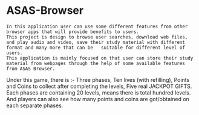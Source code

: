 # ASAS-Browser
	In this application user can use some different features from other browser apps that will provide benefits to users. 
	This project is design to browse user searches, download web files, and play audio and video, save their study material with different format and many more that can be   suitable for different level of users.
	This application is mainly focused on that user can store their study material from webpages through the help of some available features from ASAS Browser.

Under this game, there is :-
  Three phases, 
  Ten lives (with refilling), 
  Points and Coins to collect after completing the levels, 
  Five real JACKPOT GIFTS. Each phases are containing 20 levels, means there is total hundred levels.
  And players can also see how many points and coins are got/obtained on each separate phases. 
